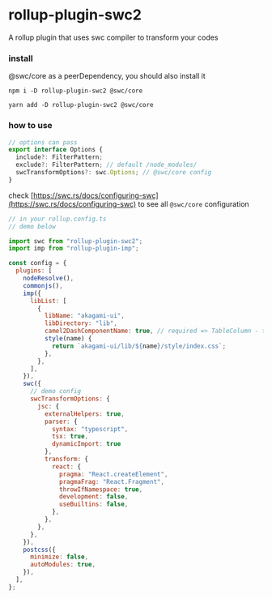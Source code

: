 # rollup-plugin-swc2

A rollup plugin that uses swc compiler to transform your codes

### install

@swc/core as a peerDependency, you should also install it

```
npm i -D rollup-plugin-swc2 @swc/core
```
```
yarn add -D rollup-plugin-swc2 @swc/core
```

### how to use

```js
// options can pass
export interface Options {
  include?: FilterPattern;
  exclude?: FilterPattern; // default /node_modules/
  swcTransformOptions?: swc.Options; // @swc/core config
}
```

check [https://swc.rs/docs/configuring-swc](https://swc.rs/docs/configuring-swc) to see all `@swc/core` configuration

```js
// in your rollup.config.ts
// demo below

import swc from "rollup-plugin-swc2";
import imp from "rollup-plugin-imp";

const config = {
  plugins: [
    nodeResolve(),
    commonjs(),
    imp({
      libList: [
        {
          libName: "akagami-ui",
          libDirectory: "lib",
          camel2DashComponentName: true, // required => TableColumn - table-column
          style(name) {
            return `akagami-ui/lib/${name}/style/index.css`;
          },
        },
      ],
    }),
    swc({
      // demo config
      swcTransformOptions: {
        jsc: {
          externalHelpers: true,
          parser: {
            syntax: "typescript",
            tsx: true,
            dynamicImport: true
          },
          transform: {
            react: {
              pragma: "React.createElement",
              pragmaFrag: "React.Fragment",
              throwIfNamespace: true,
              development: false,
              useBuiltins: false,
            },
          },
        },
      },
    }),
    postcss({
      minimize: false,
      autoModules: true,
    }),
  ],
};
```
